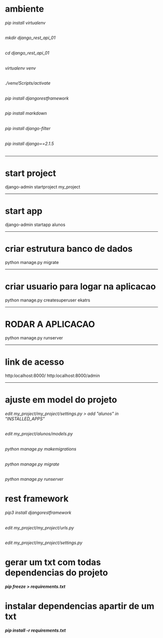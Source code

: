 # ambiente
###### pip install virtualenv

###### mkdir django_rest_api_01
###### cd django_rest_api_01
###### virtualenv venv
###### ./venv/Scripts/activate

###### pip install djangorestframework
###### pip install markdown
###### pip install django-filter

###### pip install django==2.1.5

---
# start project
django-admin startproject my_project

---
# start app
django-admin startapp alunos

---
# criar estrutura banco de dados
python manage.py migrate

---
# criar usuario para logar na aplicacao
python manage.py createsuperuser
ekatrs

---
# RODAR A APLICACAO
python manage.py runserver

---
# link de acesso
http:localhost:8000/
http:localhost:8000/admin


---
# ajuste em model do projeto
###### edit my_project/my_project/settings.py > add "alunos" in "INSTALLED_APPS"
###### edit my_project/alunos/models.py
###### python manage.py makemigrations
###### python manage.py migrate
###### python manage.py runserver

# rest framework
###### pip3 install djangorestframework
###### edit my_project/my_project/urls.py
###### edit my_project/my_project/settings.py


# gerar um txt com todas dependencias do projeto
##### pip freeze > requirements.txt

# instalar dependencias apartir de um txt
##### pip install -r requirements.txt